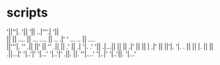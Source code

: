 # scripts


'||''|.           '||              '||        ..|'''.|              '||          
 ||   ||   ....    || ...   ....    ||  ..  .|'     '    ...      .. ||    ....  
 ||'''|.  '' .||   ||'  || '' .||   || .'   ||         .|  '|.  .'  '||  .|...|| 
 ||    || .|' ||   ||    | .|' ||   ||'|.   '|.      . ||   ||  |.   ||  ||      
.||...|'  '|..'|'  '|...'  '|..'|' .||. ||.  ''|....'   '|..|'  '|..'||.  '|...' 
